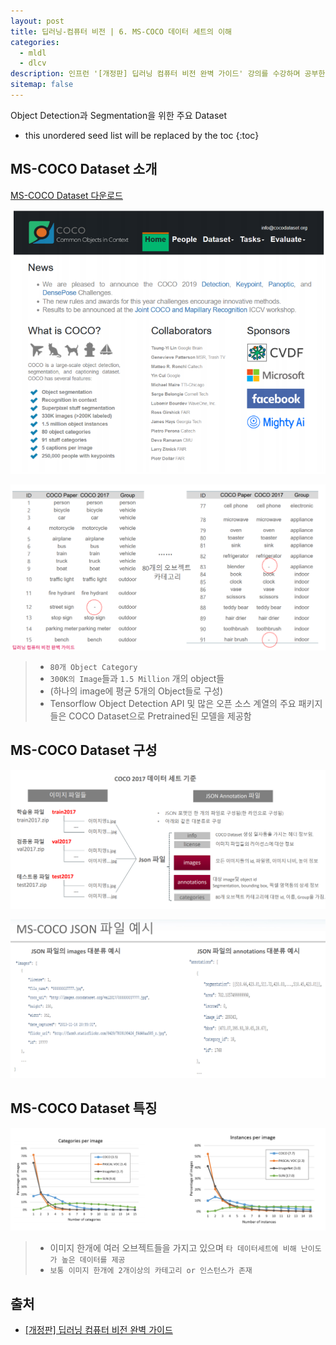 ```yaml
---
layout: post
title: 딥러닝-컴퓨터 비전 | 6. MS-COCO 데이터 세트의 이해
categories: 
  - mldl
  - dlcv
description: 인프런 '[개정판] 딥러닝 컴퓨터 비전 완벽 가이드' 강의를 수강하며 공부한 내용을 정리한 글입니다.
sitemap: false
---
```


Object Detection과 Segmentation을 위한 주요 Dataset

* this unordered seed list will be replaced by the toc
{:toc}

## MS-COCO Dataset 소개

[MS-COCO Dataset 다운로드](http://cocodataset.org/#download)

![MS-COCO Dataset 소개](/assets/img/blog/MSCOCO1.png)

![MS-COCO Dataset 카테고리](/assets/img/blog/MSCOCO2.png)

>- `80개 Object Category`
>- `300K의 Image`들과 `1.5 Million` 개의 object들
>- (하나의 image에 평균 5개의 Object들로 구성)
>- Tensorflow Object Detection API 및 많은 오픈 소스 계열의 주요 패키지들은 COCO Dataset으로 Pretrained된 모델을 제공함

## MS-COCO Dataset 구성

![MS-COCO Dataset 구성](/assets/img/blog/MSCOCO3.png)

![MS-COCO 파일 예시](/assets/img/blog/MSCOCO4.png)

## MS-COCO Dataset 특징

![MS-COCO Dataset 특징](/assets/img/blog/MSCOCO5.png)

>- 이미지 한개에 여러 오브젝트들을 가지고 있으며 `타 데이터세트에 비해 난이도가 높은 데이터를 제공`
>- `보통 이미지 한개에 2개이상의 카테고리 or 인스턴스가 존재`

## 출처

- [[개정판] 딥러닝 컴퓨터 비전 완벽 가이드](https://www.inflearn.com/course/%EB%94%A5%EB%9F%AC%EB%8B%9D-%EC%BB%B4%ED%93%A8%ED%84%B0%EB%B9%84%EC%A0%84-%EC%99%84%EB%B2%BD%EA%B0%80%EC%9D%B4%EB%93%9C)